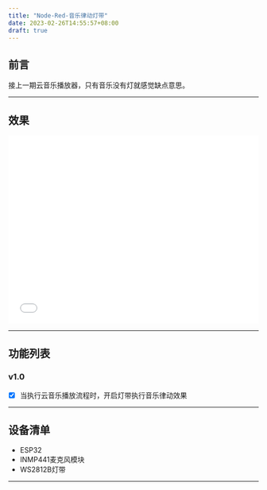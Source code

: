 ```yaml
---
title: "Node-Red-音乐律动灯带"
date: 2023-02-26T14:55:57+08:00
draft: true
---
```


## 前言

接上一期云音乐播放器，只有音乐没有灯就感觉缺点意思。

----

## 效果


<div style="position: relative; width: 100%; height: 0; padding-bottom: 75%;">  
    <iframe src="//player.bilibili.com/player.html?bvid=BV1aj41137qw"  scrolling="no" border="0" frameborder="no" framespacing="0" allowfullscreen="true" style="position: absolute; width: 100%; height: 100%; left: 0; top: 0;"></iframe>  
</div>


----


## 功能列表

### v1.0

- [x] 当执行云音乐播放流程时，开启灯带执行音乐律动效果

----

## 设备清单

- ESP32
- INMP441麦克风模块
- WS2812B灯带

----

